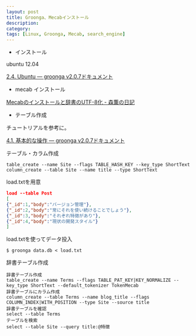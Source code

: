 ```yaml
---
layout: post
title: Groonga、Mecabインストール
description:
category:
tags: [Linux, Groonga, Mecab, search_engine]
---
```


- インストール

ubuntu 12.04

[2.4. Ubuntu — groonga v2.0.7ドキュメント](http://groonga.org/ja/docs/install/ubuntu.html#lts-precise-pangolin)

- mecab インストール

[Mecabのインストールと辞書のUTF-8化 - 森薫の日記](http://d.hatena.ne.jp/kaorumori/20071227/1198764638)

- テーブル作成

チュートリアルを参考に。

[4.1. 基本的な操作 — groonga v2.0.7ドキュメント](http://groonga.org/ja/docs/tutorial/introduction.html)

テーブル・カラム作成

    table_create --name Site --flags TABLE_HASH_KEY --key_type ShortText
    column_create --table Site --name title --type ShortText

load.txtを用意

```json
load --table Post
[
{"_id":1,"body":"バージョン管理"},
{"_id":2,"body":"常にそれを使い続けることでしょう"},
{"_id":3,"body":"それぞれ特徴があり"},
{"_id":4,"body":"現状の開発スタイル"}
]
```

load.txtを使ってデータ投入

    $ groonga data.db < load.txt


辞書テーブル作成

    辞書テーブル作成
    table_create --name Terms --flags TABLE_PAT_KEY|KEY_NORMALIZE --key_type ShortText --default_tokenizer TokenMecab
    辞書テーブルにカラム作成
    column_create --table Terms --name blog_title --flags COLUMN_INDEX|WITH_POSITION --type Site --source title
    辞書テーブルを確認
    select --table Terms
    テーブルを検索
    select --table Site --query title:@特徴
